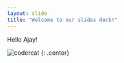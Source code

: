```yaml
---
layout: slide
title: "Welcome to our slides deck!"
---
```


Hello Ajay!

![codercat](https://octodex.github.com/images/codercat.jpg)
{: .center}
